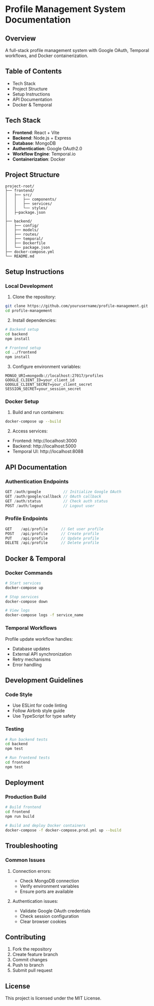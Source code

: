 # Profile Management System Documentation

## Overview
A full-stack profile management system with Google OAuth, Temporal workflows, and Docker containerization.

## Table of Contents
- Tech Stack
- Project Structure
- Setup Instructions
- API Documentation
- Docker & Temporal

## Tech Stack
- **Frontend**: React + Vite
- **Backend**: Node.js + Express
- **Database**: MongoDB
- **Authentication**: Google OAuth2.0
- **Workflow Engine**: Temporal.io
- **Containerization**: Docker

## Project Structure
````plaintext
project-root/
├── frontend/
│   ├── src/
│   │   ├── components/
│   │   ├── services/
│   │   └── styles/
│   ├─package.json
│   
├── backend/
│   ├── config/
│   ├── models/
│   ├── routes/
│   ├── temporal/
│   ├── Dockerfile
│   └── package.json
├── docker-compose.yml
└── README.md
````

## Setup Instructions

### Local Development
1. Clone the repository:
````bash
git clone https://github.com/yourusername/profile-management.git
cd profile-management
````

2. Install dependencies:
````bash
# Backend setup
cd backend
npm install

# Frontend setup
cd ../frontend
npm install
````

3. Configure environment variables:
````plaintext
MONGO_URI=mongodb://localhost:27017/profiles
GOOGLE_CLIENT_ID=your_client_id
GOOGLE_CLIENT_SECRET=your_client_secret
SESSION_SECRET=your_session_secret
````

### Docker Setup
1. Build and run containers:
````bash
docker-compose up --build
````

2. Access services:
- Frontend: http://localhost:3000
- Backend: http://localhost:5000
- Temporal UI: http://localhost:8088

## API Documentation

### Authentication Endpoints
````javascript
GET /auth/google          // Initialize Google OAuth
GET /auth/google/callback // OAuth callback
GET /auth/status          // Check auth status
POST /auth/logout         // Logout user
````

### Profile Endpoints
````javascript
GET    /api/profile      // Get user profile
POST   /api/profile      // Create profile
PUT    /api/profile      // Update profile
DELETE /api/profile      // Delete profile
````

## Docker & Temporal

### Docker Commands
````bash
# Start services
docker-compose up

# Stop services
docker-compose down

# View logs
docker-compose logs -f service_name
````

### Temporal Workflows
Profile update workflow handles:
- Database updates
- External API synchronization
- Retry mechanisms
- Error handling

## Development Guidelines

### Code Style
- Use ESLint for code linting
- Follow Airbnb style guide
- Use TypeScript for type safety

### Testing
````bash
# Run backend tests
cd backend
npm test

# Run frontend tests
cd frontend
npm test
````

## Deployment

### Production Build
````bash
# Build frontend
cd frontend
npm run build

# Build and deploy Docker containers
docker-compose -f docker-compose.prod.yml up --build
````

## Troubleshooting

### Common Issues
1. Connection errors:
   - Check MongoDB connection
   - Verify environment variables
   - Ensure ports are available

2. Authentication issues:
   - Validate Google OAuth credentials
   - Check session configuration
   - Clear browser cookies

## Contributing
1. Fork the repository
2. Create feature branch
3. Commit changes
4. Push to branch
5. Submit pull request

## License
This project is licensed under the MIT License.
